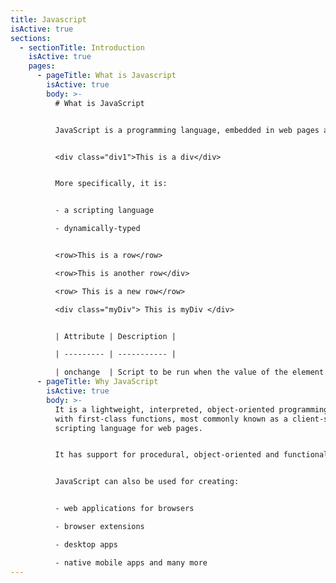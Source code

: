 ```yaml
---
title: Javascript
isActive: true
sections:
  - sectionTitle: Introduction
    isActive: true
    pages:
      - pageTitle: What is Javascript
        isActive: true
        body: >-
          # What is JavaScript


          JavaScript is a programming language, embedded in web pages and it is used in order to manipulate the HTML content and therefore make a web page interactive.


          <div class="div1">This is a div</div>


          More specifically, it is:


          - a scripting language

          - dynamically-typed


          <row>This is a row</row>

          <row>This is another row</div>

          <row> This is a new row</row>

          <div class="myDiv"> This is myDiv </div>


          | Attribute | Description |

          |﻿ --------- | ----------- |

          |﻿ onchange  | Script to be run when the value of the element is changed |
      - pageTitle: Why JavaScript
        isActive: true
        body: >-
          It is a lightweight, interpreted, object-oriented programming language
          with first-class functions, most commonly known as a client-side
          scripting language for web pages.


          It has support for procedural, object-oriented and functional programming styles, which makes it very flexible for developers.


          JavaScript can also be used for creating:


          - web applications for browsers

          - browser extensions

          - desktop apps

          - native mobile apps and many more
---
```

